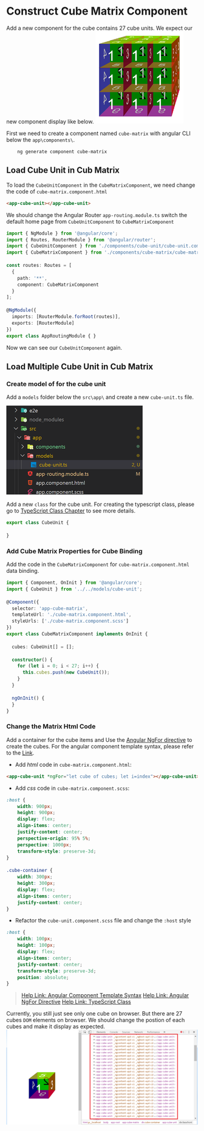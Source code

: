 # Construct Cube Matrix Component  

Add a new component for the cube contains 27 cube units. We expect our new component display like below.
![cube raw](images/cube_raw.png)

First we need to create a component named `cube-matrix` with angular CLI below the `app\components\`.

``` node
    ng generate component cube-matrix
```

## Load Cube Unit in Cub Matrix

To load the `CubeUnitComponent` in the `CubeMatrixComponent`, we need change the code of `cube-matrix.component.html`

``` html
<app-cube-unit></app-cube-unit>
```

We should change the Angular Router `app-routing.module.ts` switch the default home page from `CubeUnitComponent` to `CubeMatrixComponent`

``` ts
import { NgModule } from '@angular/core';
import { Routes, RouterModule } from '@angular/router';
import { CubeUnitComponent } from './components/cube-unit/cube-unit.component';
import { CubeMatrixComponent } from './components/cube-matrix/cube-matrix.component';

const routes: Routes = [
  {
    path: '**',
    component: CubeMatrixComponent
  }
];

@NgModule({
  imports: [RouterModule.forRoot(routes)],
  exports: [RouterModule]
})
export class AppRoutingModule { }
```

Now we can see our `CubeUnitComponent` again.

## Load Multiple Cube Unit in Cub Matrix

### Create model of for the cube unit

Add a `models` folder below the `src\app\` and create a new `cube-unit.ts` file.

![cube unit model](images/model_cube_unit.png)

Add a new `class` for the cube unit. For creating the typescript class, please go to [TypeScript Class Chapter](https://www.typescriptlang.org/docs/handbook/classes.html) to see more details.

``` ts
export class CubeUnit {

}
```

### Add Cube Matrix Properties for Cube Binding

Add the code in the `CubeMatrixComponent` for `cube-matrix.component.html` data binding.

``` ts
import { Component, OnInit } from '@angular/core';
import { CubeUnit } from '../../models/cube-unit';

@Component({
  selector: 'app-cube-matrix',
  templateUrl: './cube-matrix.component.html',
  styleUrls: ['./cube-matrix.component.scss']
})
export class CubeMatrixComponent implements OnInit {

  cubes: CubeUnit[] = [];

  constructor() {
    for (let i = 0; i < 27; i++) {
      this.cubes.push(new CubeUnit());
    }
  }

  ngOnInit() {
  }
}
```

### Change the Matrix Html Code

Add a container for the cube items and Use the [Angular NgFor directive](https://angular.io/api/common/NgForOf) to create the cubes. For the angular component template syntax, please refer to the [Link](https://angular.io/guide/template-syntax).

- Add _html_ code in `cube-matrix.component.html`:  

``` html
<app-cube-unit *ngFor="let cube of cubes; let i=index"></app-cube-unit>
```

- Add _css_ code in `cube-matrix.component.scss`:

``` css
:host {
    width: 900px;
    height: 900px;
    display: flex;
    align-items: center;
    justify-content: center;
    perspective-origin: 95% 5%;
    perspective: 1000px;
    transform-style: preserve-3d;
}

.cube-container {
    width: 300px;
    height: 300px;
    display: flex;
    align-items: center;
    justify-content: center;
}
```

- Refactor the `cube-unit.component.scss` file and change the `:host` style

``` css
:host {
    width: 100px;
    height: 100px;
    display: flex;
    align-items: center;
    justify-content: center;
    transform-style: preserve-3d;
    position: absolute;
}
```

> [Help Link: Angular Component Template Syntax](https://angular.io/guide/template-syntax)
> [Help Link: Angular NgFor Directive](https://angular.io/api/common/NgForOf)
> [Help Link: TypeScript Class](https://www.typescriptlang.org/docs/handbook/classes.html)

Currently, you still just see only one cube on browser. But there are 27 cubes `DOM` elements on browser. We should change the postion of each cubes and make it display as expected.
![cube replace](images/cube_replace.png)

